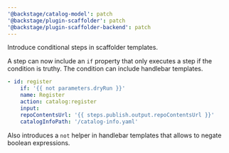 ```yaml
---
'@backstage/catalog-model': patch
'@backstage/plugin-scaffolder': patch
'@backstage/plugin-scaffolder-backend': patch
---
```


Introduce conditional steps in scaffolder templates.

A step can now include an `if` property that only executes a step if the
condition is truthy. The condition can include handlebar templates.

```yaml
- id: register
    if: '{{ not parameters.dryRun }}'
    name: Register
    action: catalog:register
    input:
    repoContentsUrl: '{{ steps.publish.output.repoContentsUrl }}'
    catalogInfoPath: '/catalog-info.yaml'
```

Also introduces a `not` helper in handlebar templates that allows to negate
boolean expressions.

